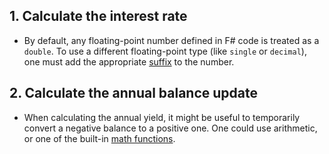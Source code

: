 ## 1. Calculate the interest rate

- By default, any floating-point number defined in F# code is treated as a `double`. To use a different floating-point type (like `single` or `decimal`), one must add the appropriate [suffix][literals] to the number.

## 2. Calculate the annual balance update

- When calculating the annual yield, it might be useful to temporarily convert a negative balance to a positive one. One could use arithmetic, or one of the built-in [math functions][math-functions].

[literals]: https://docs.microsoft.com/en-us/dotnet/fsharp/language-reference/literals
[math-functions]: https://www.dotnetperls.com/math-fs
